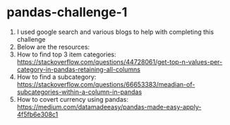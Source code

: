 # pandas-challenge-1
1. I used google search and various blogs to help with completing this challenge
2. Below are the resources:
3. How to find top 3 item categories: https://stackoverflow.com/questions/44728061/get-top-n-values-per-category-in-pandas-retaining-all-columns
4. How to find a subcategory: https://stackoverflow.com/questions/66653383/meadian-of-subcategories-within-a-column-in-pandas
5. How to covert currency using pandas: https://medium.com/datamadeeasy/pandas-made-easy-apply-4f5fb6e308c1